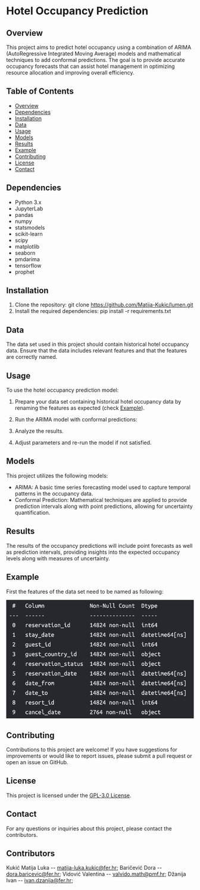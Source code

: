 # Hotel Occupancy Prediction

## Overview
This project aims to predict hotel occupancy using a combination of ARIMA (AutoRegressive Integrated Moving Average) models and mathematical techniques to add conformal predictions. 
The goal is to provide accurate occupancy forecasts that can assist hotel management in optimizing resource allocation and improving overall efficiency.

## Table of Contents
- [Overview](#overview)
- [Dependencies](#dependencies)
- [Installation](#installation)
- [Data](#data)
- [Usage](#usage)
- [Models](#models)
- [Results](#results)
- [Example](#example)
- [Contributing](#contributing)
- [License](#license)
- [Contact](#contact)

## Dependencies
- Python 3.x
- JupyterLab
- pandas
- numpy
- statsmodels
- scikit-learn
- scipy
- matplotlib
- seaborn
- pmdarima
- tensorflow
- prophet

## Installation
1. Clone the repository: git clone https://github.com/Matija-Kukic/lumen.git
2. Install the required dependencies: pip install -r requirements.txt

## Data
The data set used in this project should contain historical hotel occupancy data. Ensure that the data includes relevant features and that the features are correctly named.

## Usage
To use the hotel occupancy prediction model:
1. Prepare your data set containing historical hotel occupancy data by renaming the features as expected (check [Example](#example)).
2. Run the ARIMA model with conformal predictions:

3. Analyze the results.
4. Adjust parameters and re-run the model if not satisfied.

## Models
This project utilizes the following models:
- ARIMA: A basic time series forecasting model used to capture temporal patterns in the occupancy data.
- Conformal Prediction: Mathematical techniques are applied to provide prediction intervals along with point predictions, allowing for uncertainty quantification.

## Results
The results of the occupancy predictions will include point forecasts as well as prediction intervals, providing insights into the expected occupancy levels along with measures of uncertainty. 

## Example
First the features of the data set need to be named as following:

![Expected features names](docs/imgs/column_names.png)

## Contributing
Contributions to this project are welcome! If you have suggestions for improvements or would like to report issues, please submit a pull request or open an issue on GitHub.

## License
This project is licensed under the [GPL-3.0 License](LICENSE).

## Contact
For any questions or inquiries about this project, please contact the contributors.

## Contributors
Kukić Matija Luka -- matija-luka.kukic@fer.hr;
Baričević Dora -- dora.baricevic@fer.hr;
Vidović Valentina -- valvido.math@pmf.hr;
Džanija Ivan -- ivan.dzanija@fer.hr;


